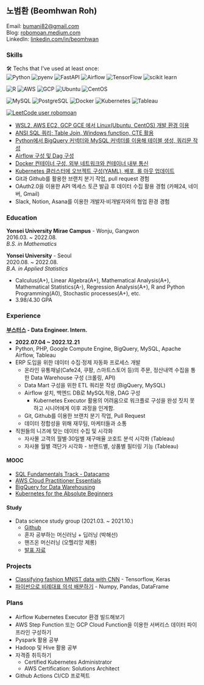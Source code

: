 ## 노범환 (Beomhwan Roh)
Email: bumani82@gmail.com  
Blog: [robomoan.medium.com](https://robomoan.medium.com/)  
LinkedIn: [linkedin.com/in/beomhwan](https://www.linkedin.com/in/beomhwan/)  

### Skills
🛠️ Techs that I've used at least once:  
![Python](https://img.shields.io/badge/Python-3766AB?&logo=Python&logoColor=white)
![pyenv](https://img.shields.io/badge/pyenv-ECD53F?&logo=.env&logoColor=white)
![FastAPI](https://img.shields.io/badge/-FastAPI-009688?logo=fastapi&logoColor=white)
![Airflow](https://img.shields.io/badge/-Airflow-017CEE?logo=apacheairflow&logoColor=white)
![TensorFlow](https://img.shields.io/badge/-TensorFlow-FF6F00?logo=tensorflow&logoColor=white)
![scikit learn](https://img.shields.io/badge/-scikit%20learn-F7931E?logo=scikitlearn&logoColor=white)

![R](https://img.shields.io/badge/-R-276DC3?logo=R&logoColor=white)
![AWS](https://img.shields.io/badge/-AWS-232F3E?logo=amazonaws&logoColor=white)
![GCP](https://img.shields.io/badge/-GCP-4285F4?logo=googlecloud&logoColor=white)
![Ubuntu](https://img.shields.io/badge/-Ubuntu-E95420?logo=ubuntu&logoColor=white)
![CentOS](https://img.shields.io/badge/-CentOS-262577?logo=centos&logoColor=white)

![MySQL](https://img.shields.io/badge/-MySQL-4479A1?logo=mysql&logoColor=white)
![PostgreSQL](https://img.shields.io/badge/-PostgreSQL-4169E1?logo=PostgreSQL&logoColor=white)
![Docker](https://img.shields.io/badge/-Docker-2496ED?logo=docker&logoColor=white)
![Kubernetes](https://img.shields.io/badge/-Kubernetes-326CE5?logo=Kubernetes&logoColor=white)
![Tableau](https://img.shields.io/badge/-Tableau-E97627?logo=Kubernetes&logoColor=white)

[![LeetCode user robomoan](https://img.shields.io/badge/dynamic/json?style=flat-square&labelColor=black&color=%23ffa116&label=LeetCode&query=solved&url=https%3A%2F%2Fleetcode-badge.vercel.app%2Fapi%2Fusers%2Frobomoan&logo=leetcode&logoColor=yellow)](https://leetcode.com/robomoan/)

* [WSL2, AWS EC2, GCP GCE 에서 Linux(Ubuntu, CentOS) 개발 환경 이용](https://robomoan.medium.com/list/environment-39bb7cc9d15b)
* [ANSI SQL 쿼리; Table Join, Windows function, CTE 활용](https://robomoan.medium.com/list/sql-fundamentals-track-898df5742f28)
* [Python에서 BigQuery 커넥터와 MySQL 커넥터를 이용해 테이블 생성, 쿼리문 작성](https://robomoan.medium.com/list/bigquery-b67857c6091b)
* [Airflow 구성 및 Dag 구성](https://robomoan.medium.com/list/airflow-71d08e604fd7)
* [Docker 컨테이너 구성, 외부 네트워크와 컨테이너 내부 통신](https://robomoan.medium.com/mysql-도커-컨테이너-설치-후-dbeaver-연결하기-cf945454cf1e)
* [Kubernetes 클러스터에 오브젝트 구성(YAML), 배포, 롤 아웃 업데이트](https://robomoan.medium.com/list/kubernetes-840aa72e2c8b)
* Git과 Github를 활용한 브랜치 분기 작업, pull request 경험
* OAuth2.0을 이용한 API 엑세스 토큰 발급 후 데이터 수집 활용 경험 (카페24, 네이버, Gmail)
* Slack, Notion, Asana를 이용한 개발자·비개발자와의 협업 환경 경험


### Education
**Yonsei University Mirae Campus** - Wonju, Gangwon  
2016.03. ~ 2022.08.  
*B.S. in Mathematics*  
  
**Yonsei University** - Seoul  
2020.08. ~ 2022.08.  
*B.A. in Applied Statistics*  

* Calculus(A+), Linear Algebra(A+), Mathematical Analysis(A+), Mathematical Statistics(A-), Regression Analysis(A+), R and Python Programming(A0), Stochastic processes(A+), etc.
* 3.98/4.30 GPA

### Experience
**[부스터스](https://boosters.kr/) - Data Engineer. Intern.**  
* **2022.07.04 ~ 2022.12.21**
* Python, PHP, Google Compute Engine, BigQuery, MySQL, Apache Airflow, Tableau
* ERP 도입을 위한 데이터 수집·정제 자동화 프로세스 개발
  * 온라인 유통채널(Cafe24, 쿠팡, 스마트스토어 등)의 주문, 정산내역 수집을 통한 Data Warehouse 구성 (크롤링, API)
  * Data Mart 구성을 위한 ETL 쿼리문 작성 (BigQuery, MySQL)
  * Airflow 설치, 백엔드 DB로 MySQL적용, DAG 구성
    * Kubernetes Executor 활용의 어려움으로 워크플로 구성을 완성 짓지 못하고 시니어에게 이후 과정을 인계함.
  * Git, Github를 이용한 브랜치 분기 작업, Pull Request
  * 데이터 정합성을 위해 재무팀, 마케터들과 소통
* 직원들의 니즈에 맞는 데이터 수집 및 시각화
  * 자사몰 고객의 월별·30일별 재구매율 코호트 분석 시각화 (Tableau)
  * 자사몰 월별 객단가 시각화 - 브랜드별, 상품별 필터링 기능 (Tableau)

#### MOOC
* [SQL Fundamentals Track - Datacamp](https://www.datacamp.com/statement-of-accomplishment/track/8388596e424cbb234a80b324754e5d65cd0ddfc7)
* [AWS Cloud Practitioner Essentials](https://explore.skillbuilder.aws/learn/course/1928/aws-cloud-practitioner-essentials-korean)
* [BigQuery for Data Warehousing](https://www.cloudskillsboost.google/public_profiles/cc327932-1d09-48ae-9ff6-8daa643a2197/badges/2468019)
* [Kubernetes for the Absolute Beginners](https://www.udemy.com/certificate/UC-1b5649be-1fc0-48be-b2f3-ce87cc3a3308/)

#### Study 
* Data science study group (2021.03. ~ 2021.10.)
  * [Github](https://github.com/yonseimath/data-science-2021/wiki)
  * 혼자 공부하는 머신러닝 + 딥러닝 (박해선)
  * 핸즈온 머신러닝 (오헬리앙 제롱)
  * [발표 자료](https://github.com/robomoan/Data_Science_Study#readme)

### Projects
* [Classifying fashion MNIST data with CNN](https://github.com/robomoan/Data_Science_Study/blob/main/Projects/Project_CNN_fashionMNIST.ipynb) - Tensorflow, Keras
* [파이썬으로 비례대표 의석 배분하기](https://robomoan.medium.com/파이썬으로-비례대표-의석-배분하기-9a05c107298f) - Numpy, Pandas, DataFrame

### Plans
* Airflow Kubernetes Executor 환경 빌드해보기
* AWS Step Function 또는 GCP Cloud Function을 이용한 서버리스 데이터 파이프라인 구성하기
* Pyspark 활용 공부
* Hadoop 및 Hive 활용 공부
* 자격증 취득하기
  * Certified Kubernetes Administrator
  * AWS Certification: Solutions Architect
* Github Actions CI/CD 프로젝트
